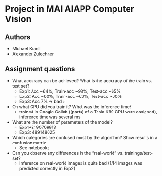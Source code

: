 # Project in MAI AIAPP Computer Vision
## Authors
- Michael Kranl
- Alexander Zulechner
## Assignment questions
- What accuracy can be achieved? What is the accuracy of the train vs. test set?
  - Exp1: Acc ~64%, Train-acc ~98%, Test-acc ~65%
  - Exp2: Acc ~60%, Train-acc ~63%, Test-acc ~60%
  - Exp3: Acc 7% -> bad :(
- On what GPU did you train it? What was the inference time?
  - trained in Google Collab ((parts) of a Tesla K80 GPU were assigned), inference time was several ms
- What are the number of parameters of the model?
  - Exp1+2: 90709913
  - Exp3:  489148025
- Which categories are confused most by the algorithm? Show results in a confusion matrix.
   - See notebooks
- Can you observe any differences in the “real-world” vs. trainings/test-set?
  - Inference on real-world images is quite bad (1/14 images was predicted correctly in Exp2)
